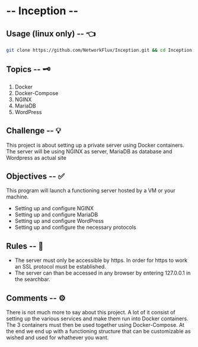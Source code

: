 # -- Inception --

## Usage (linux only) -- 👈

```bash
git clone https://github.com/NetworkFlux/Inception.git && cd Inception && make
```

## Topics -- 🗝
1. Docker
2. Docker-Compose
3. NGINX
4. MariaDB
5. WordPress

## Challenge -- 💡
This project is about setting up a private server using Docker containers. The server will be using NGINX as server, MariaDB as database and Wordpress as actual site

## Objectives -- ✅
This program will launch a functioning server hosted by a VM or your machine.
- Setting up and configure NGINX
- Setting up and configure MariaDB
- Setting up and configure WordPress
- Setting up and configure the necessary protocols

## Rules -- 🚨
- The server must only be accessible by https. In order for https to work an SSL protocol must be established.
- The server can than be accessed in any browser by entering 127.0.0.1 in the searchbar.

## Comments -- ⚙️
There is not much more to say about this project. A lot of it consist of setting up the various services and make them run into Docker containers. The 3 containers must then be used together using Docker-Compose. At the end we end up with a functioning structure that can be customizable as wished and used for whathever you want.